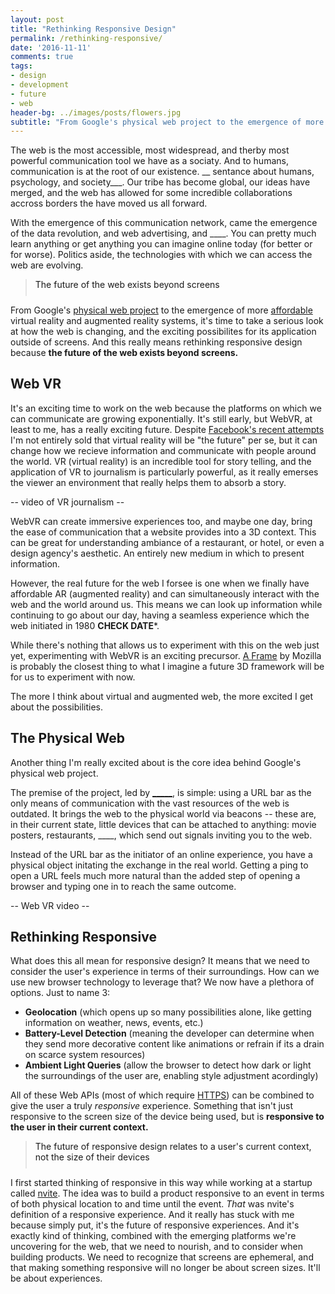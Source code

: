 ```yaml
---
layout: post
title: "Rethinking Responsive Design"
permalink: /rethinking-responsive/
date: '2016-11-11'
comments: true
tags:
- design
- development
- future
- web
header-bg: ../images/posts/flowers.jpg
subtitle: "From Google's physical web project to the emergence of more affordable virtual reality and augmented reality systems, it's time to take a serious look at how the web is changing, and the exciting possibilites for its application outside of screens."
---
```


The web is the most accessible, most widespread, and therby most powerful communication tool we have as a sociaty. And to humans, communication is at the root of our existence. __ sentance about humans, psychology, and society___. Our tribe has become global, our ideas have merged, and the web has allowed for some incredible collaborations accross borders the have moved us all forward.

With the emergence of this communication network, came the emergence of the data revolution, and web advertising, and ____. You can pretty much learn anything or get anything you can imagine online today (for better or for worse). Politics aside, the technologies with which we can access the web are evolving.

<blockquote class="left" style="padding-bottom:.7em"><a class="twitter-share">The future of the web exists beyond screens</a></blockquote>

From Google's [physical web project](#) to the emergence of more [affordable](#) virtual reality and augmented reality systems, it's time to take a serious look at how the web is changing, and the exciting possibilites for its application outside of screens. And this really means rethinking responsive design because **the future of the web exists beyond screens.**

## Web VR

It's an exciting time to work on the web because the platforms on which we can communicate are growing exponentially. It's still early, but WebVR, at least to me, has a really exciting future. Despite [Facebook's recent attempts](#) I'm not entirely sold that virtual reality will be "the future" per se, but it can change how we recieve information and communicate with people around the world. VR (virtual reality) is an incredible tool for story telling, and the application of VR to journalism is particularly powerful, as it really emerses the viewer an environment that really helps them to absorb a story.

-- video of VR journalism --

WebVR can create immersive experiences too, and maybe one day, bring the ease of communication that a website provides into a 3D context. This can be great for understanding ambiance of a restaurant, or hotel, or even a design agency's aesthetic. An entirely new medium in which to present information.

However, the real future for the web I forsee is one when we finally have affordable AR (augmented reality) and can simultaneously interact with the web and the world around us. This means we can look up information while continuing to go about our day, having a seamless experience which the web initiated in 1980 ****CHECK DATE*****.

While there's nothing that allows us to experiment with this on the web just yet, experimenting with WebVR is an exciting precursor. [A Frame](#) by Mozilla is probably the closest thing to what I imagine a future 3D framework will be for us to experiment with now.

The more I think about virtual and augmented web, the more excited I get about the possibilities.

## The Physical Web

Another thing I'm really excited about is the core idea behind Google's physical web project.

The premise of the project, led by [_____](#), is simple: using a URL bar as the only means of communication with the vast resources of the web is outdated. It brings the web to the physical world via beacons -- these are, in their current state, little devices that can be attached to anything: movie posters, restaurants, ____, which send out signals inviting you to the web.

Instead of the URL bar as the initiator of an online experience, you have a physical object initating the exchange in the real world. Getting a ping to open a URL feels much more natural than the added step of opening a browser and typing one in to reach the same outcome.

-- Web VR video --

## Rethinking Responsive

What does this all mean for responsive design? It means that we need to consider the user's experience in terms of their surroundings. How can we use new browser technology to leverage that? We now have a plethora of options. Just to name 3:

- **Geolocation** (which opens up so many possibilities alone, like getting information on weather, news, events, etc.)
- **Battery-Level Detection** (meaning the developer can determine when they send more decorative content like animations or refrain if its a drain on scarce system resources)
- **Ambient Light Queries** (allow the browser to detect how dark or light the surroundings of the user are, enabling style adjustment acordingly)

All of these Web APIs (most of which require [HTTPS](#link-to-site-which-had-the-warning)) can be combined to give the user a truly *responsive* experience. Something that isn't just responsive to the screen size of the device being used, but is **responsive to the user in their current context.**

<blockquote class="right" style="padding-bottom:.7em"><a class="twitter-share">The future of responsive design relates to a user's current context, not the size of their devices</a></blockquote>

I first started thinking of responsive in this way while working at a startup called [nvite](http://nvite.com). The idea was to build a product responsive to an event in terms of both physical location to and time until the event. *That* was nvite's definition of a responsive experience. And it really has stuck with me because simply put, it's the future of responsive experiences. And it's exactly kind of thinking, combined with the emerging platforms we're uncovering for the web, that we need to nourish, and to consider when building products. We need to recognize that screens are ephemeral, and that <a class="twitter-share">making something responsive will no longer be about screen sizes. It'll be about experiences.</a>